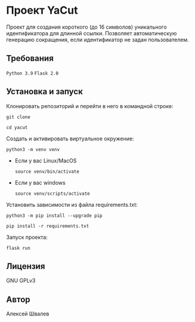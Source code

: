 # Проект YaCut
Проект для создания короткого (до 16 символов) уникального идентификатора
для длинной ссылки. Позволяет автоматическую генерацию сокращения, если
идентификатор не задан пользователем.

## Требования
`Python 3.9` `Flask 2.0`

## Установка и запуск
Клонировать репозиторий и перейти в него в командной строке:

```commandline
git clone 
```

```commandline
cd yacut
```

Cоздать и активировать виртуальное окружение:

```commandline
python3 -m venv venv
```

* Если у вас Linux/MacOS

    ```commandline
    source venv/bin/activate
    ```

* Если у вас windows

    ```commandline
    source venv/scripts/activate
    ```

Установить зависимости из файла requirements.txt:

```commandline
python3 -m pip install --upgrade pip
```

```commandline
pip install -r requirements.txt
```

Запуск проекта:
```commandline
flask run
```

## Лицензия
GNU GPLv3

## Автор
Алексей Швалев